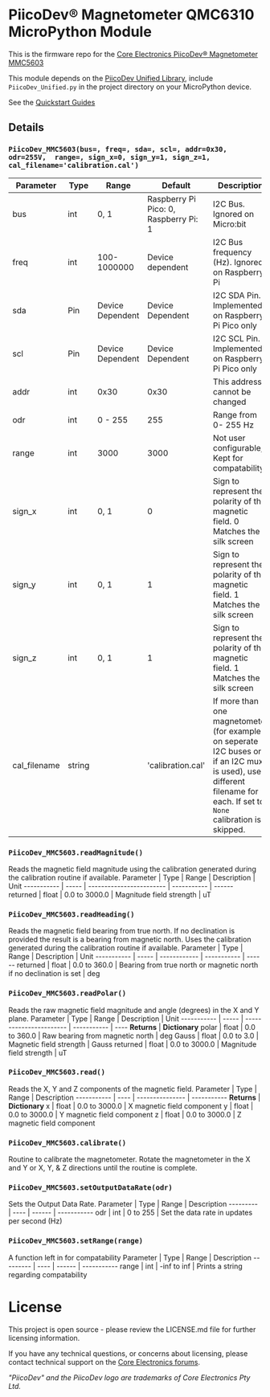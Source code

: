 # PiicoDev® Magnetometer QMC6310 MicroPython Module

This is the firmware repo for the [Core Electronics PiicoDev® Magnetometer MMC5603](https://core-electronics.com.au/catalog/product/view/sku/CE10107)

This module depends on the [PiicoDev Unified Library](https://github.com/CoreElectronics/CE-PiicoDev-Unified), include `PiicoDev_Unified.py` in the project directory on your MicroPython device.

See the [Quickstart Guides](https://piico.dev/p34)

## Details
### `PiicoDev_MMC5603(bus=, freq=, sda=, scl=, addr=0x30, odr=255V,  range=, sign_x=0, sign_y=1, sign_z=1, cal_filename='calibration.cal')`


Parameter | Type | Range            | Default                               | Description
--------- | ---- | ---------------- | ------------------------------------- | --------------------------------------------------
bus       | int  | 0, 1             | Raspberry Pi Pico: 0, Raspberry Pi: 1 | I2C Bus.  Ignored on Micro:bit
freq      | int  | 100-1000000      | Device dependent                      | I2C Bus frequency (Hz).  Ignored on Raspberry Pi
sda       | Pin  | Device Dependent | Device Dependent                      | I2C SDA Pin. Implemented on Raspberry Pi Pico only
scl       | Pin  | Device Dependent | Device Dependent                      | I2C SCL Pin. Implemented on Raspberry Pi Pico only
addr      | int  | 0x30             | 0x30                                  | This address cannot be changed
odr       | int  | 0 - 255          | 255                                   | Range from 0-  255 Hz
range     | int  | 3000             | 3000                                  | Not user configurable, Kept for compatability.
sign_x    | int  | 0, 1             | 0                                     | Sign to represent the polarity of the magnetic field. 0 Matches the silk screen
sign_y    | int  | 0, 1             | 1                                     | Sign to represent the polarity of the magnetic field. 1 Matches the silk screen
sign_z    | int  | 0, 1             | 1                                     | Sign to represent the polarity of the magnetic field. 1 Matches the silk screen
cal_filename | string |  | 'calibration.cal' | If more than one magnetometer (for example on seperate I2C buses or if an I2C mux is used), use a different filename for each. If set to `None` calibration is skipped.

### `PiicoDev_MMC5603.readMagnitude()`
Reads the magnetic field magnitude using the calibration generated during the calibration routine if available.
Parameter   | Type  | Range                    | Description | Unit
----------- | ----- | ------------------------ | ----------- | ------
returned    | float | 0.0 to 3000.0            | Magnitude field strength | uT

### `PiicoDev_MMC5603.readHeading()`
Reads the magnetic field bearing from true north.  If no declination is provided the result is a bearing from magnetic north.  Uses the calibration generated during the calibration routine if available.
Parameter   | Type  | Range        | Description | Unit
----------- | ----- | ------------ | ----------- | ------
returned    | float | 0.0 to 360.0 | Bearing from true north or magnetic north if no declination is set | deg

### `PiicoDev_MMC5603.readPolar()`
Reads the raw magnetic field magnitude and angle (degrees) in the X and Y plane.
Parameter   | Type  | Range                   | Description | Unit
----------- | ----- | ----------------------- | ----------- | ----
**Returns** | **Dictionary**
polar       | float | 0.0 to 360.0            | Raw bearing from magnetic north | deg
Gauss       | float | 0.0 to 3.0              | Magnetic field strength | Gauss
returned    | float | 0.0 to 3000.0            | Magnitude field strength | uT

### `PiicoDev_MMC5603.read()`
Reads the X, Y and Z components of the magnetic field.
Parameter   | Type | Range           | Description
----------- | ---- | --------------- | -----------
**Returns** | **Dictionary**
x           | float  | 0.0 to 3000.0 | X magnetic field component
y           | float  | 0.0 to 3000.0 | Y magnetic field component
z           | float  | 0.0 to 3000.0 | Z magnetic field component

### `PiicoDev_MMC5603.calibrate()`
Routine to calibrate the magnetometer.  Rotate the magnetometer in the X and Y or X, Y, & Z directions until the routine is complete.

### `PiicoDev_MMC5603.setOutputDataRate(odr)`
Sets the Output Data Rate.
Parameter | Type | Range  | Description
--------- | ---- | ------ | -----------
odr       | int  | 0 to 255 | Set the data rate in updates per second (Hz)

### `PiicoDev_MMC5603.setRange(range)`
A function left in for compatability
Parameter | Type | Range  | Description
--------- | ---- | ------ | -----------
range     | int  | -inf to inf | Prints a string regarding compatability

# License
This project is open source - please review the LICENSE.md file for further licensing information.

If you have any technical questions, or concerns about licensing, please contact technical support on the [Core Electronics forums](https://forum.core-electronics.com.au/).

*\"PiicoDev\" and the PiicoDev logo are trademarks of Core Electronics Pty Ltd.*
